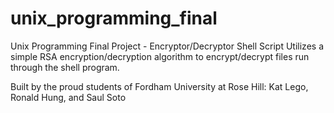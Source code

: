 # unix_programming_final
Unix Programming Final Project - Encryptor/Decryptor Shell Script
Utilizes a simple RSA encryption/decryption algorithm to encrypt/decrypt files run through the shell program.

Built by the proud students of Fordham University at Rose Hill: Kat Lego, Ronald Hung, and Saul Soto
